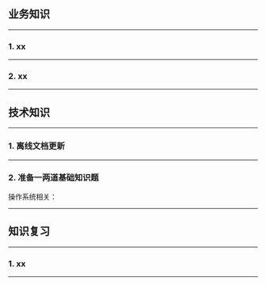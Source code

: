 ## 业务知识

---

### 1. xx

---

### 2. xx

---------------------------------

## 技术知识

---

### 1. 离线文档更新

---

### 2. 准备一两道基础知识题

操作系统相关：



---------------------------------

## 知识复习

---

### 1. xx

--------------------------------- 